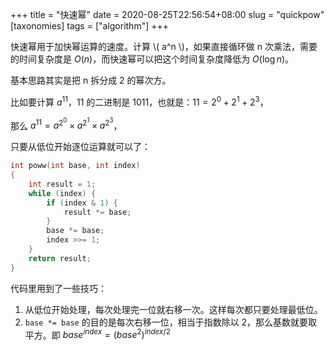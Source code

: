 +++
title = "快速幂"
date = 2020-08-25T22:56:54+08:00
slug = "quickpow"
[taxonomies]
tags = ["algorithm"]
+++

快速幂用于加快幂运算的速度。计算 \\( a^n \\)，如果直接循环做 n 次乘法，需要的时间复杂度是 $O(n)$，而快速幂可以把这个时间复杂度降低为 $O(\log n)$。

基本思路其实是把 n 拆分成 2 的幂次方。

比如要计算 $a^{11}$，11 的二进制是 1011，也就是：$11 = 2^0 + 2^1 + 2^3$，

那么 $a^{11} = a^{2^0} \times a^{2^1} \times a^{2^3}$，

只要从低位开始逐位运算就可以了：

```c
int poww(int base, int index)
{
    int result = 1;
    while (index) {
        if (index & 1) {
            result *= base;
        }
        base *= base;
        index >>= 1;
    }
    return result;
}
```

代码里用到了一些技巧：

1. 从低位开始处理，每次处理完一位就右移一次。这样每次都只要处理最低位。
2. `base *= base` 的目的是每次右移一位，相当于指数除以 2，那么基数就要取平方。即 $base^{index} = {(base^2)}^{index / 2}$
